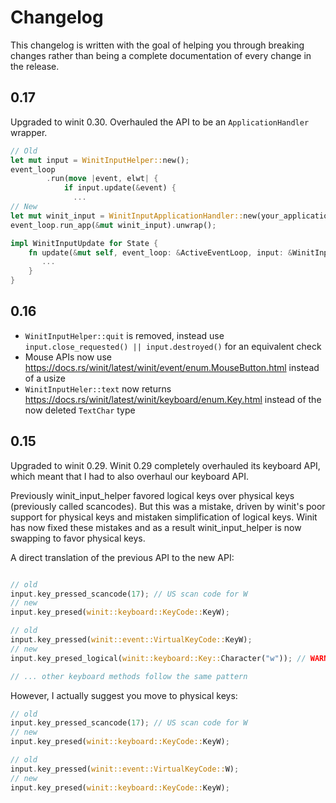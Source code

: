 # Changelog

This changelog is written with the goal of helping you through breaking changes rather than being a complete documentation of every change in the release.

## 0.17

Upgraded to winit 0.30. Overhauled the API to be an `ApplicationHandler` wrapper.

```rust
// Old
let mut input = WinitInputHelper::new();
event_loop
        .run(move |event, elwt| {
            if input.update(&event) {
              ...
// New
let mut winit_input = WinitInputApplicationHandler::new(your_application_handler);
event_loop.run_app(&mut winit_input).unwrap();

impl WinitInputUpdate for State {
    fn update(&mut self, event_loop: &ActiveEventLoop, input: &WinitInputHelper) {
       ...
    }
}
```

## 0.16

* `WinitInputHelper::quit` is removed, instead use `input.close_requested() || input.destroyed()` for an equivalent check
* Mouse APIs now use <https://docs.rs/winit/latest/winit/event/enum.MouseButton.html> instead of a usize
* `WinitInputHeler::text` now returns <https://docs.rs/winit/latest/winit/keyboard/enum.Key.html> instead of the now deleted `TextChar` type

## 0.15

Upgraded to winit 0.29.
Winit 0.29 completely overhauled its keyboard API, which meant that I had to also overhaul our keyboard API.

Previously winit_input_helper favored logical keys over physical keys (previously called scancodes).
But this was a mistake, driven by winit's poor support for physical keys and mistaken simplification of logical keys.
Winit has now fixed these mistakes and as a result winit_input_helper is now swapping to favor physical keys.

A direct translation of the previous API to the new API:

```rust

// old
input.key_pressed_scancode(17); // US scan code for W
// new
input.key_presed(winit::keyboard::KeyCode::KeyW);

// old
input.key_pressed(winit::event::VirtualKeyCode::KeyW);
// new
input.key_presed_logical(winit::keyboard::Key::Character("w")); // WARNING: this likely wont actually do what you want, this will never return true while shift is held since that is considered as `W` instead of `w`

// ... other keyboard methods follow the same pattern
```

However, I actually suggest you move to physical keys:

```rust
// old
input.key_pressed_scancode(17); // US scan code for W
// new
input.key_presed(winit::keyboard::KeyCode::KeyW);

// old
input.key_pressed(winit::event::VirtualKeyCode::W);
// new
input.key_presed(winit::keyboard::KeyCode::KeyW);
```
